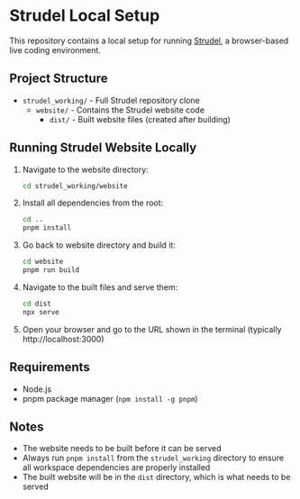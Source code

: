 # Strudel Local Setup

This repository contains a local setup for running [Strudel](https://strudel.cc), a browser-based live coding environment.

## Project Structure

- `strudel_working/` - Full Strudel repository clone
  - `website/` - Contains the Strudel website code
    - `dist/` - Built website files (created after building)

## Running Strudel Website Locally

1. Navigate to the website directory:
   ```bash
   cd strudel_working/website
   ```

2. Install all dependencies from the root:
   ```bash
   cd ..
   pnpm install
   ```

3. Go back to website directory and build it:
   ```bash
   cd website
   pnpm run build
   ```

4. Navigate to the built files and serve them:
   ```bash
   cd dist
   npx serve
   ```

5. Open your browser and go to the URL shown in the terminal (typically http://localhost:3000)

## Requirements

- Node.js
- pnpm package manager (`npm install -g pnpm`)

## Notes

- The website needs to be built before it can be served
- Always run `pnpm install` from the `strudel_working` directory to ensure all workspace dependencies are properly installed
- The built website will be in the `dist` directory, which is what needs to be served

